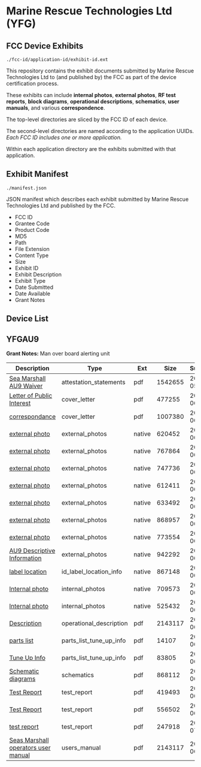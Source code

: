 # Marine Rescue Technologies Ltd (YFG)
## FCC Device Exhibits

```
./fcc-id/application-id/exhibit-id.ext
```

This repository contains the exhibit documents submitted by Marine Rescue Technologies Ltd to (and published by) the FCC as part of the device certification process.

These exhibits can include **internal photos**, **external photos**, **RF test reports**, **block diagrams**, **operational descriptions**, **schematics**, **user manuals**, and various **correspondence**.

The top-level directories are sliced by the FCC ID of each device.

The second-level directories are named according to the application UUIDs. *Each FCC ID includes one or more application.*

Within each application directory are the exhibits submitted with that application. 

## Exhibit Manifest

```
./manifest.json
```

JSON manifest which describes each exhibit submitted by Marine Rescue Technologies Ltd and published by the FCC.

- FCC ID
- Grantee Code
- Product Code
- MD5
- Path
- File Extension
- Content Type
- Size
- Exhibit ID
- Exhibit Description
- Exhibit Type
- Date Submitted
- Date Available
- Grant Notes

## Device List
## YFGAU9
**Grant Notes:** Man over board alerting unit

| Description | Type | Ext | Size | Submitted | Available |
| ----------- | ---- | --- | ---- | --------- | --------- |
| [Sea Marshall AU9 Waiver](YFGAU9/44930cfabe2069ef58b24c4989262dc9/1285727.pdf) | attestation_statements | pdf | 1542655 | 2010-05-25 | 2010-07-20 |
| [Letter of Public Interest](YFGAU9/44930cfabe2069ef58b24c4989262dc9/1294456.pdf) | cover_letter | pdf | 477255 | 2010-06-11 | 2010-07-20 |
| [correspondance](YFGAU9/44930cfabe2069ef58b24c4989262dc9/1296489.pdf) | cover_letter | pdf | 1007380 | 2010-06-15 | 2010-07-20 |
| [external photo](YFGAU9/44930cfabe2069ef58b24c4989262dc9/1291303.native) | external_photos | native | 620452 | 2010-06-07 | 2010-07-20 |
| [external photo](YFGAU9/44930cfabe2069ef58b24c4989262dc9/1291304.native) | external_photos | native | 767864 | 2010-06-07 | 2010-07-20 |
| [external photo](YFGAU9/44930cfabe2069ef58b24c4989262dc9/1291305.native) | external_photos | native | 747736 | 2010-06-07 | 2010-07-20 |
| [external photo](YFGAU9/44930cfabe2069ef58b24c4989262dc9/1291306.native) | external_photos | native | 612411 | 2010-06-07 | 2010-07-20 |
| [external photo](YFGAU9/44930cfabe2069ef58b24c4989262dc9/1291307.native) | external_photos | native | 633492 | 2010-06-07 | 2010-07-20 |
| [external photo](YFGAU9/44930cfabe2069ef58b24c4989262dc9/1291301.native) | external_photos | native | 868957 | 2010-06-07 | 2010-07-20 |
| [external photo](YFGAU9/44930cfabe2069ef58b24c4989262dc9/1291302.native) | external_photos | native | 773554 | 2010-06-07 | 2010-07-20 |
| [AU9 Descriptive Information](YFGAU9/44930cfabe2069ef58b24c4989262dc9/1292049.native) | external_photos | native | 942292 | 2010-06-08 | 2010-07-20 |
| [label location](YFGAU9/44930cfabe2069ef58b24c4989262dc9/1291299.native) | id_label_location_info | native | 867148 | 2010-06-07 | 2010-07-20 |
| [Internal photo](YFGAU9/44930cfabe2069ef58b24c4989262dc9/1291308.native) | internal_photos | native | 709573 | 2010-06-07 | 2010-07-20 |
| [Internal photo](YFGAU9/44930cfabe2069ef58b24c4989262dc9/1291309.native) | internal_photos | native | 525432 | 2010-06-07 | 2010-07-20 |
| [Description](YFGAU9/44930cfabe2069ef58b24c4989262dc9/1291317.pdf) | operational_description | pdf | 2143117 | 2010-06-07 | 2010-07-20 |
| [parts list](YFGAU9/44930cfabe2069ef58b24c4989262dc9/1291312.pdf) | parts_list_tune_up_info | pdf | 14107 | 2010-06-07 | 2010-07-20 |
| [Tune Up Info](YFGAU9/44930cfabe2069ef58b24c4989262dc9/1291329.pdf) | parts_list_tune_up_info | pdf | 83805 | 2010-06-07 | 2010-07-20 |
| [Schematic diagrams](YFGAU9/44930cfabe2069ef58b24c4989262dc9/1291327.pdf) | schematics | pdf | 868112 | 2010-06-07 | 2010-07-20 |
| [Test Report](YFGAU9/44930cfabe2069ef58b24c4989262dc9/1291323.pdf) | test_report | pdf | 419493 | 2010-06-07 | 2010-07-20 |
| [Test Report](YFGAU9/44930cfabe2069ef58b24c4989262dc9/1291324.pdf) | test_report | pdf | 556502 | 2010-06-07 | 2010-07-20 |
| [test report](YFGAU9/44930cfabe2069ef58b24c4989262dc9/1306320.pdf) | test_report | pdf | 247918 | 2010-07-05 | 2010-07-20 |
| [Seas Marshall operators user manual](YFGAU9/44930cfabe2069ef58b24c4989262dc9/1291317.pdf) | users_manual | pdf | 2143117 | 2010-06-07 | 2010-07-20 |

